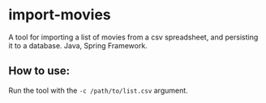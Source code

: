 # import-movies
A tool for importing a list of movies from a csv spreadsheet, and persisting it to a database. Java, Spring Framework.

## How to use:
Run the tool with the ```-c /path/to/list.csv``` argument.
